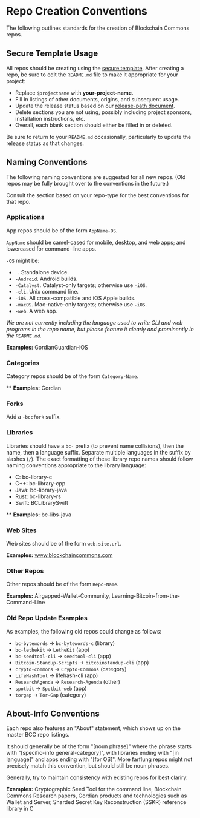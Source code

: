 # Repo Creation Conventions

The following outlines standards for the creation of Blockchain Commons repos.

## Secure Template Usage

All repos should be creating using the [secure template](https://github.com/BlockchainCommons/secure-template). After creating a repo, be sure to edit the `README.md` file to make it appropriate for your project:

* Replace `$projectname` with **your-project-name**.
* Fill in listings of other documents, origins, and subsequent usage.
* Update the release status based on our [release-path document](https://github.com/BlockchainCommons/Community/blob/master/release-path.md).
* Delete sections you are not using, possibly including project sponsors, installation instructions, etc. 
* Overall, each blank section should either be filled in or deleted.

Be sure to return to your `README.md` occasionally, particularly to update the release status as that changes.

## Naming Conventions

The following naming conventions are suggested for all new repos. (Old repos may be fully brought over to the conventions in the future.)

Consult the section based on your repo-type for the best conventions for that repo.

### Applications

App repos should be of the form `AppName-OS`.

`AppName` should be camel-cased for mobile, desktop, and web apps; and lowercased for command-line apps.

`-OS` might be:

* ` `. Standalone device.
* `-Android`. Android builds.
* `-Catalyst`. Catalyst-only targets; otherwise use `-iOS`.
* `-cli`. Unix command line.
* `-iOS`. All cross-compatible and iOS Apple builds.
* `-macOS`. Mac-native-only targets; otherwise use `-iOS`.
* `-web`. A web app.

_We are not currently including the language used to write CLI and web programs in the repo name, but please feature it clearly and prominently in the `README.md`._

**Examples:** GordianGuardian-iOS

### Categories

Category repos should be of the form `Category-Name`.

** **Examples:** Gordian

### Forks

Add a `-bccfork` suffix.

### Libraries

Libraries should have a `bc-` prefix (to prevent name collisions), then the name, then a language suffix. Separate multiple languages in the suffix by slashes (`/`). The exact formatting of these library repo names should follow naming conventions appropriate to the library language:

* C: bc-library-c
* C++: bc-library-cpp
* Java: bc-library-java
* Rust: bc-library-rs
* Swift: BCLibrarySwift

** **Examples:** bc-libs-java

### Web Sites

Web sites should be of the form `web.site.url`.

**Examples:** www.blockchaincommons.com

### Other Repos

Other repos should be of the form `Repo-Name`.

**Examples:** Airgapped-Wallet-Community, Learning-Bitcoin-from-the-Command-Line

### Old Repo Update Examples

As examples, the following old repos could change as follows:

* `bc-bytewords` -> `bc-bytewords-c` (library)
* `bc-lethekit` -> `LetheKit` (app)
* `bc-seedtool-cli` -> `seedtool-cli` (app)
* `Bitcoin-Standup-Scripts` -> `bitcoinstandup-cli` (app)
* `crypto-commons` -> `Crypto-Commons` (category)
* `LifeHashTool` -> lifehash-cli (app)
* `ResearchAgenda` -> `Research-Agenda` (other)
* `spotbit` -> `Spotbit-web` (app)
* `torgap` -> `Tor-Gap` (category)

## About-Info Conventions

Each repo also features an "About" statement, which shows up on the master BCC repo listings.

It should generally be of the form "[noun phrase]" where the phrase starts with "[specific-info general-category]", with libraries ending with "[in language]" and apps ending with "[for OS]". More farflung repos might not precisely match this convention, but should still be noun phrases.

Generally, try to maintain consistency with existing repos for best clariry. 

**Examples:** Cryptographic Seed Tool for the command line, Blockchain Commons Research papers, Gordian products and technologies such as Wallet and Server, Sharded Secret Key Reconstruction (SSKR) reference library in C
